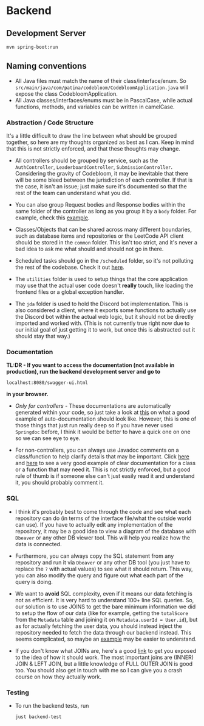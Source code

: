 # Backend

## Development Server

```bash
mvn spring-boot:run
```

## Naming conventions

-   All Java files must match the name of their class/interface/enum. So `src/main/java/com/patina/codebloom/CodebloomApplication.java` will expose the class CodebloomApplication.
-   All Java classes/interfaces/enums must be in PascalCase, while actual functions, methods, and variables can be written in camelCase.

### Abstraction / Code Structure

It's a little difficult to draw the line between what should be grouped together, so here are my thoughts organized as best as I can. Keep in mind that this is not strictly enforced, and that these thoughts may change.

-   All controllers should be grouped by service, such as the `AuthController`, `LeaderboardController`, `SubmissionController`. Considering the gravity of Codebloom, it may be inevitable that there will be some bleed between the jurisdiction of each controller. If that is the case, it isn't an issue; just make sure it's documented so that the rest of the team can understand what you did.

-   You can also group Request bodies and Response bodies within the same folder of the controller as long as you group it by a `body` folder. For example, check this [example](https://github.com/tahminator/codebloom/tree/main/src/main/java/com/patina/codebloom/api/submission).

-   Classes/Objects that can be shared across many different boundaries, such as database items and repositories or the LeetCode API client should be stored in the `common` folder. This isn't too strict, and it's never a bad idea to ask me what should and should not go in there.

-   Scheduled tasks should go in the `/scheduled` folder, so it's not polluting the rest of the codebase. Check it out [here](https://github.com/tahminator/codebloom/tree/main/src/main/java/com/patina/codebloom/scheduled).

-   The `utilities` folder is used to setup things that the core application may use that the actual user code doesn't **really** touch, like loading the frontend files or a global exception handler.

-   The `jda` folder is used to hold the Discord bot implementation. This is also considered a client, where it exports some functions to actually use the Discord bot within the actual web logic, but it should not be directly imported and worked with. (This is not currently true right now due to our initial goal of just getting it to work, but once this is abstracted out it should stay that way.)

### Documentation

**TL:DR - If you want to access the documentation (not available in production), run the backend development server and go to**

`localhost:8080/swagger-ui.html`

**in your browser.**

-   _Only for controllers_ - These documentations are automatically generated within your code, so just take a look at [this](https://github.com/tahminator/codebloom/tree/main/src/main/java/com/patina/codebloom/api/user/UserController.java) on what a good example of auto-documentation should look like. However, this is one of those things that just run really deep so if you have never used `Springdoc` before, I think it would be better to have a quick one on one so we can see eye to eye.

-   For non-controllers, you can always use Javadoc comments on a class/function to help clarify details that may be important. Click [here](https://github.com/tahminator/codebloom/tree/main/src/main/java/com/patina/codebloom/common/simpleredis/SimpleRedis.java) and [here](https://github.com/tahminator/codebloom/tree/main/src/main/java/com/patina/codebloom/common/db/repos/leaderboard/LeaderboardRepository.java) to see a very good example of clear documentation for a class or a function that may need it. This is not strictly enforced, but a good rule of thumb is if someone else can't just easily read it and understand it, you should probably comment it.

### SQL

-   I think it's probably best to come through the code and see what each repository can do (in terms of the interface file/what the outside world can use). If you have to actually edit any implementation of the repository, it may be a good idea to view a diagram of the database with `Dbeaver` or any other DB viewer tool. This will help you realize how the data is connected.

-   Furthermore, you can always copy the SQL statement from any repository and run it via `Dbeaver` or any other DB tool (you just have to replace the `?` with actual values) to see what it should return. This way, you can also modify the query and figure out what each part of the query is doing.

-   We want to **avoid** SQL complexity, even if it means our data fetching is not as efficient. It is very hard to understand 100+ line SQL queries. So, our solution is to use JOINS to get the bare minimum information we did to setup the flow of our data (like for example, getting the `totalScore` from the `Metadata` table and joining it on `Metadata.userId = User.id`), but as for actually fetching the user data, you should instead inject the repository needed to fetch the data through our backend instead. This seems complicated, so maybe an [example](https://github.com/tahminator/codebloom/blob/896ac57fa26b4060752cf3ae1f15a47393f53015/src/main/java/com/patina/codebloom/common/db/repos/leaderboard/LeaderboardSqlRepository.java#L96-L155) may be easier to understand.

-   If you don't know what JOINs are, here's a good [link](https://www.w3schools.com/Sql/sql_join.asp) to get you exposed to the idea of how it should work. The most important joins are (INNER) JOIN & LEFT JOIN, but a little knowledge of FULL OUTER JOIN is good too. You should also get in touch with me so I can give you a crash course on how they actually work.

### Testing

-   To run the backend tests, run

    ```bash
    just backend-test
    ```
